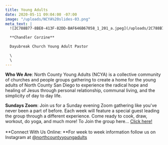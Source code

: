 ```yaml
---
title: Young Adults
date: 2020-05-11 09:04:00 -07:00
image: "/uploads/NCYA%20slides-03.png"
meta_text: |
  ![2C788B77-8BE0-413F-82DD-BAF646B67058_1_201_a.jpeg](/uploads/2C788B77-8BE0-413F-82DD-BAF646B67058_1_201_a.jpeg)

  **Chandler Corzine**

  Dayubreak Church Young Adult Pastor

  \
  \
---
```


**Who We Are**: North County Young Adults (NCYA) is a collective community of churches and people groups gathering to create a home for the young adults of North County San Diego to experience the radical hope and healing of Jesus through personal relationship, communal living, and the simplicity of day to day life. 

**Sundays Zoom**: Join us for a Sunday evening Zoom gathering like you've never been a part of before. Each week will feature a special guest leading the group through a different experience. Come ready to cook, draw, workout, do yoga, and much more! To Join the group here... [Click here!](https://daybreak.churchcenter.com/groups/online-life-groups/north-county-young-adults-sunday-gathering)\
\
**Connect With Us Online: **For week to week information follow us on Instagram at [@northcountyyoungadults](https://www.instagram.com/northcountyyoungadults/)
